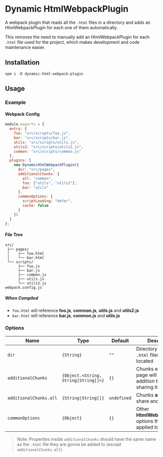 # Dynamic HtmlWebpackPlugin
A webpack plugin that reads all the `.html` files in a directory and adds an HtmlWebpackPlugin for each one of them automatically.

This removes the need to manually add an HtmlWebpackPlugin for each `.html` file used for the project, which makes development and code maintenance easier.

## Installation
```
npm i -D dynamic-html-webpack-plugin
```

## Usage

### Example

#### Webpack Config
```js
module.exports = {
  entry: {
    foo: "src/scripts/foo.js",
    bar: "src/scripts/bar.js",
    utils: "src/scripts/utils.js",
    utils2: "src/scripts/utils2.js",
    common: "src/scripts/common.js"
  },
  plugins: [
    new DynamicHtmlWebpackPlugin({
      dir: "src/pages",
      additionalChunks: {
        all: "common",
        foo: ["utils", "utils2"],
        bar: "utils"
      },
      commonOptions: {
        scriptLoading: "defer",
        cache: false
      }
    })
  ]
};
```
#### File Tree
```
src/
 ├── pages/
 │    ├── foo.html
 │    └── bar.html
 └── scripts/
      ├── foo.js
      ├── bar.js
      ├── common.js
      ├── utils.js
      └── utils2.js
webpack.config.js
```
##### When Compiled
- `foo.html` will reference **foo.js**, **common.js**, **utils.js** and **utils2.js**
- `bar.html` will reference **bar.js**, **common.js** and **utils.js**

### Options

| Name                   | Type                                  | Default     | Description                                                                       |
|------------------------|---------------------------------------|-------------|-----------------------------------------------------------------------------------|
| `dir`                  | `{String}`                            | `""`        | Directory where the `.html` files are located                                     |
| `additionalChunks`     | `{Object.<String, String\|String[]>}` | `{}`        | Chunks each `.html` page will have, in addition to the one sharing its file name. |
| `additionalChunks.all` | `{String\|String[]}`                  | `undefined` | Chunks **all** pages will share and reference.                                    |
| `commonOptions`        | `{Object}`                            | `{}`        | Other **HtmlWebpackPLugin** options that will be applied to all pages.            |

> Note: Properties inside `additionalChunks` should have the same name as the `.html` file they are gonna be added to (except `additionalChunks.all`)